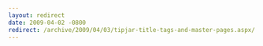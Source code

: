 ```yaml
---
layout: redirect
date: 2009-04-02 -0800
redirect: /archive/2009/04/03/tipjar-title-tags-and-master-pages.aspx/
---
```

